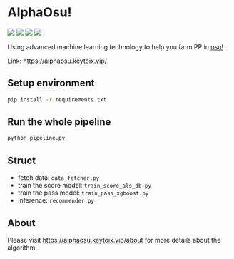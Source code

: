 # AlphaOsu!

[![](https://img.shields.io/endpoint?color=blue&url=https%3A%2F%2Falphaosu.keytoix.vip%2Fapi%2Fstatistics%3Ftype%3Duser)](https://alphaosu.keytoix.vip/)
[![](https://img.shields.io/endpoint?color=orange&url=https%3A%2F%2Falphaosu.keytoix.vip%2Fapi%2Fstatistics%3Ftype%3Drecommend)](https://alphaosu.keytoix.vip/)
[![](https://img.shields.io/endpoint?color=green&url=https%3A%2F%2Falphaosu.keytoix.vip%2Fapi%2Fstatistics%3Ftype%3Dusage)](https://alphaosu.keytoix.vip/)
[![](https://img.shields.io/discord/1021343109398937610?label=discord&logo=discord&style=social)](https://discord.gg/H5VzJxeK4F)

Using advanced machine learning technology to help you farm PP in [osu!](https://osu.ppy.sh/) .


Link: https://alphaosu.keytoix.vip/


## Setup environment

```bash
pip install -r requirements.txt
```

## Run the whole pipeline

```bash
python pipeline.py
```

## Struct

- fetch data: `data_fetcher.py`
- train the score model: `train_score_als_db.py`
- train the pass model: `train_pass_xgboost.py`
- inference: `recommender.py`


## About

Please visit https://alphaosu.keytoix.vip/about for more details about the algorithm.
